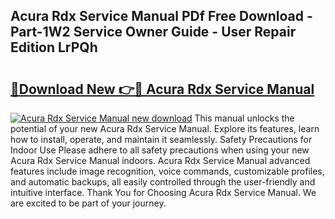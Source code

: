 ## Acura Rdx Service Manual PDf Free Download - Part-1W2 Service Owner Guide - User Repair Edition LrPQh

# <h2><a href="http://bc34078.oget.top/?id=Acura+Rdx+Service+Manual">🔗Download New 👉🔴 Acura Rdx Service Manual</a></h2>

[![Acura Rdx Service Manual new download](https://i.imgur.com/5g1atiW.png)](http://bc34078.oget.top/?id=Acura+Rdx+Service+Manual)
This manual unlocks the potential of your new Acura Rdx Service Manual. Explore its features, learn how to install, operate, and maintain it seamlessly. Safety Precautions for Indoor Use Please adhere to all safety precautions when using your new Acura Rdx Service Manual indoors. Acura Rdx Service Manual advanced features include image recognition, voice commands, customizable profiles, and automatic backups, all easily controlled through the user-friendly and intuitive interface. Thank You for Choosing Acura Rdx Service Manual. We are excited to be part of your journey.
